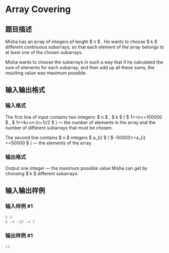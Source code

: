 # Array Covering

## 题目描述

Misha has an array of integers of length $ n $ . He wants to choose $ k $ different continuous subarrays, so that each element of the array belongs to at least one of the chosen subarrays.

Misha wants to choose the subarrays in such a way that if he calculated the sum of elements for each subarray, and then add up all these sums, the resulting value was maximum possible.

## 输入输出格式

### 输入格式

The first line of input contains two integers: $ n $ , $ k $ ( $ 1<=n<=100000 $ , $ 1<=k<=n·(n+1)/2 $ ) — the number of elements in the array and the number of different subarrays that must be chosen.

The second line contains $ n $ integers $ a_{i} $ ( $ -50000<=a_{i}<=50000 $ ) — the elements of the array.

### 输出格式

Output one integer — the maximum possible value Misha can get by choosing $ k $ different subarrays.

## 输入输出样例

### 输入样例 #1

```cpp
5 4
6 -4 -10 -4 7

```
### 输出样例 #1

```cpp
11

```
